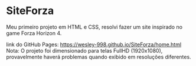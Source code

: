 

# SiteForza
 Meu primeiro projeto em HTML e CSS, resolvi fazer um site inspirado no game Forza Horizon 4.
 
 link do GitHub Pages: https://wesley-998.github.io/SiteForza/home.html
 Nota: O projeto foi dimensionado para telas FullHD (1920x1080), provavelmente haverá problemas quando exibido em resoluções diferentes. 
